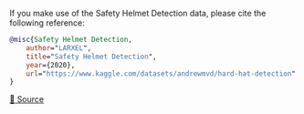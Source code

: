If you make use of the Safety Helmet Detection data, please cite the following reference:

```bibtex
@misc{Safety Helmet Detection,
	author="LARXEL",
	title="Safety Helmet Detection",
	year={2020},
	url="https://www.kaggle.com/datasets/andrewmvd/hard-hat-detection"
}
```

[🔗 Source](https://www.kaggle.com/datasets/andrewmvd/hard-hat-detection)
